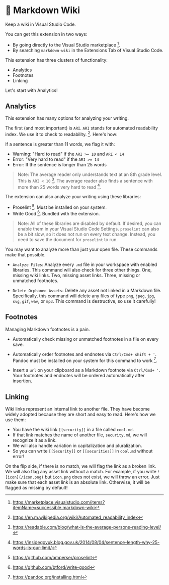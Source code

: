 # 📙 Markdown Wiki

Keep a wiki in Visual Studio Code.

You can get this extension in two ways:

- By going directly to the Visual Studio marketplace [^1].
- By searching `markdown-wiki` in the Extensions Tab of Visual Studio Code.

This extension has three clusters of functionality:

- Analytics
- Footnotes
- Linking

Let's start with Analytics!

## Analytics

This extension has many options for analyzing your writing.

The first (and most important) is `ARI`. `ARI` stands for automated readability index. We use it to check to readability. [^2]. Here's how:

If a sentence is greater than 11 words, we flag it with:

- Warning: "Hard to read" if the `ARI >= 10` and `ARI < 14`
- Error: "Very hard to read" if the `ARI >= 14`
- Error: If the sentence is longer than 25 words

> Note: The average reader only understands text at an 8th grade level. This is `ARI < 10` [^3]. The average reader also finds a sentence with more than 25 words very hard to read [^4].

The extension can also analyze your writing using these libraries:

- Proselint [^6]. Must be installed on your system.
- Write Good [^7]. Bundled with the extension.

> Note: All of these libraries are disabled by default. If desired, you can enable them in your Visual Studio Code Settings. `proselint` can also be a bit slow, so it does not run on every text change. Instead, you need to save the document for `proselint` to run.

You may want to analyze more than just your open file. These commands make that possible.

- `Analyze Files`: Analyze every `.md` file in your workspace with enabled libraries. This command will also check for three other things. One, missing wiki links. Two, missing asset links. Three, missing or unmatched footnotes.

- `Delete Orphaned Assets`: Delete any asset not linked in a Markdown file. Specifically, this command will delete any files of type `png`, `jpeg`, `jpg`, `svg`, `gif`, `wav`, or `mp3`. This command is destructive, so use it carefully!

## Footnotes

Managing Markdown footnotes is a pain.

- Automatically check missing or unmatched footnotes in a file on every save.

- Automatically order footnotes and endnotes via `Ctrl/Cmd+ shift + '`. Pandoc must be installed on your system for this command to work [^8].

- Insert a `url` on your clipboard as a Markdown footnote via `Ctrl/Cmd+ '`. Your footnotes and endnotes will be ordered automatically after insertion.

## Linking

Wiki links represent an internal link to another file. They have become widely adopted because they are short and easy to read. Here's how we use them:

- You have the wiki link `[[security]]` in a file called `cool.md`.
- If that link matches the name of another file, `security.md`, we will recognize it as a link.
- We will also handle variation in capitalization and pluralization.
- So you can write `[[Security]]` or `[[securities]]` in `cool.md` without error!

On the flip side, if there is no match, we will flag the link as a broken link. We will also flag any asset link without a match. For example, if you write `![icon](/icon.png)` but `icon.png` does not exist, we will throw an error. Just make sure that each asset link is an absolute link. Otherwise, it will be flagged as missing by default!

[^1]: https://marketplace.visualstudio.com/items?itemName=successible.markdown-wiki

[^2]: https://en.m.wikipedia.org/wiki/Automated_readability_index

[^3]: https://readable.com/blog/what-is-the-average-persons-reading-level/

[^4]: https://insidegovuk.blog.gov.uk/2014/08/04/sentence-length-why-25-words-is-our-limit/

[^6]: https://github.com/amperser/proselint

[^7]: https://github.com/btford/write-good

[^8]: https://pandoc.org/installing.html
